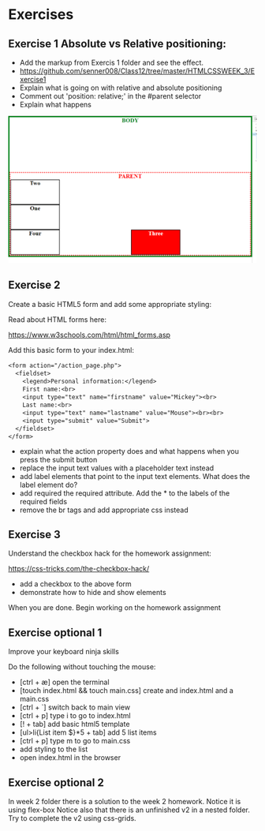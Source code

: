 
# Exercises

## Exercise 1 Absolute vs Relative positioning:

- Add the markup from Exercis 1 folder and see the effect.
- https://github.com/senner008/Class12/tree/master/HTMLCSSWEEK_3/Exercise1
- Explain what is going on with relative and absolute positioning
- Comment out 'position: relative;' in the #parent selector
- Explain what happens

![alt text](https://github.com/senner008/Class12/blob/master/HTMLCSSWEEK_3/positioning.png "horizontal nav")

## Exercise 2

Create a basic HTML5 form and add some appropriate styling:

Read about HTML forms here:

https://www.w3schools.com/html/html_forms.asp

Add this basic form to your index.html:

```
<form action="/action_page.php">
  <fieldset>
    <legend>Personal information:</legend>
    First name:<br>
    <input type="text" name="firstname" value="Mickey"><br>
    Last name:<br>
    <input type="text" name="lastname" value="Mouse"><br><br>
    <input type="submit" value="Submit">
  </fieldset>
</form>
```

- explain what the action property does and what happens when you press the submit button
- replace the input text values with a placeholder text instead
- add label elements that point to the input text elements. What does the label element do?
- add required the required attribute. Add the * to the labels of the required fields 
- remove the br tags and add appropriate css instead

## Exercise 3

Understand the checkbox hack for the homework assignment:

https://css-tricks.com/the-checkbox-hack/

- add a checkbox to the above form
- demonstrate how to hide and show elements

When you are done. Begin working on the homework assignment

## Exercise optional 1 

Improve your keyboard ninja skills

Do the following without touching the mouse:

- [ctrl + æ] open the terminal
- [touch index.html && touch main.css] create and index.html and a main.css
- [ctrl + `] switch back to main view
- [ctrl + p] type i to go to index.html
- [! + tab] add basic html5 template
- [ul>li{List item $}*5 + tab] add 5 list items
- [ctrl + p] type m to go to main.css
- add styling to the list
- open index.html in the browser 


## Exercise optional 2
 
In week 2 folder there is a solution to the week 2 homework. Notice it is using flex-box
Notice also that there is an unfinished v2 in a nested folder. 
Try to complete the v2 using css-grids.